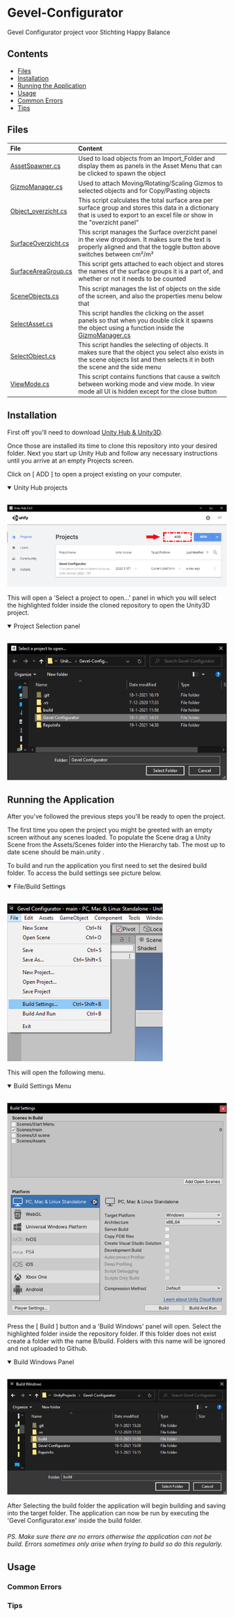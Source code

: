 # Gevel-Configurator
Gevel Configurator project voor Stichting Happy Balance

## Contents
- [Files](#files)
- [Installation](#installation)
- [Running the Application](#running-the-application)
- [Usage](#usage)
- [Common Errors](#common-errors)
- [Tips](#tips)


## Files 

|File | Content |
|:----|:--------|
| [AssetSpawner.cs](https://github.com/KingPungy/Gevel-Configurator/blob/master/Gevel%20Configurator/Assets/Scripts/AssetSpawner.cs) | Used to load objects from an Import_Folder and display them as panels in the Asset Menu that can be clicked to spawn the object|
| [GizmoManager.cs](https://github.com/KingPungy/Gevel-Configurator/blob/master/Gevel%20Configurator/Assets/Scripts/GizmoManager.cs) | Used to attach Moving/Rotating/Scaling Gizmos to selected objects and for Copy/Pasting objects |
|[Object_overzicht.cs](https://github.com/KingPungy/Gevel-Configurator/blob/master/Gevel%20Configurator/Assets/Scripts/Objects_overzicht.cs)| This script calculates the total surface area per surface group and stores this data in a dictionary that is used to export to an excel file or show in the "overzicht panel" |
| [SurfaceOverzicht.cs](https://github.com/KingPungy/Gevel-Configurator/blob/master/Gevel%20Configurator/Assets/Scripts/SurfaceOverzicht.cs) | This script  manages the Surface overzicht panel in the view dropdown. It makes sure the text is properly aligned and that the toggle button above switches between cm²/m² |
| [SurfaceAreaGroup.cs](https://github.com/KingPungy/Gevel-Configurator/blob/master/Gevel%20Configurator/Assets/Scripts/SurfaceAreaGroup.cs) | This script gets attached to each object and stores the names of the surface groups it is a part of, and whether or not it needs to be counted |
| [SceneObjects.cs](https://github.com/KingPungy/Gevel-Configurator/blob/master/Gevel%20Configurator/Assets/Scripts/SceneObjects.cs) | This script manages the list of objects on the side of the screen, and also the properties menu below that |
| [SelectAsset.cs](https://github.com/KingPungy/Gevel-Configurator/blob/master/Gevel%20Configurator/Assets/Scripts/SelectAsset.cs) | This script handles the clicking on the asset panels so that when you double click it spawns the object using a function inside the [GizmoManager.cs](https://github.com/KingPungy/Gevel-Configurator/blob/master/Gevel%20Configurator/Assets/Scripts/GizmoManager.cs) |
| [SelectObject.cs](https://github.com/KingPungy/Gevel-Configurator/blob/master/Gevel%20Configurator/Assets/Scripts/SelectObject.cs) | This script handles the selecting of objects. It makes sure that the object you select also exists in the scene objects list and then selects it in both the scene and the side menu |
| [ViewMode.cs](https://github.com/KingPungy/Gevel-Configurator/blob/master/Gevel%20Configurator/Assets/Scripts/ViewMode.cs) | This script contains functions that cause a switch between working mode and view mode. In view mode all UI is hidden except for the close button |




## Installation
First off you'll need to download [Unity Hub & Unity3D](https://unity3d.com/get-unity/download).  

Once those are installed its time to clone this repository into your desired folder. 
Next you start up Unity Hub and follow any necessary instructions until you arrive at an empty Projects screen.

Click on [ ADD ] to open a project existing on your computer.

<details open>
<summary>Unity Hub projects</summary>
<br> 
 
![UnityHub2.png](RepoInfo/UnityHub2.png)   
 
</details>
 
This will open a 'Select a project to open...' panel in which you will select the highlighted folder inside the cloned repository to open the Unity3D project. 

<details open>
<summary>Project Selection panel</summary>
<br> 
 
![ProjectSelect.png](RepoInfo/ProjectSelect.png)

</details>

## Running the Application

After you've followed the previous steps you'll be ready to open the project.  

The first time you open the project you might be greeted with an empty screen without any scenes loaded. 
To populate the Scene drag a Unity Scene from the Assets/Scenes folder into the Hierarchy tab. The most up to date scene should be main.unity .  

To build and run the application you first need to set the desired build folder. To access the build settings see picture below. 

<details open>
<summary>File/Build Settings</summary>
<br> 
 
![FileBuildSetings.png](RepoInfo/FileBuildSettings.png)

</details>  

This will open the following menu.

<details open>
<summary>Build Settings Menu</summary>
<br> 
 
![BuildSettings.png](RepoInfo/BuildSettings.png)

</details>  

Press the [ Build ] button and a 'Build Windows' panel will open. Select the highlighted folder inside the repository folder. If this folder does not exist create a folder with the name B/build. Folders with this name will be ignored and not uploaded to Github.

<details open>
<summary>Build Windows Panel</summary>
<br> 
 
![BuildFolder.png](RepoInfo/BuildFolder.png)

</details>

After Selecting the build folder the application will begin building and saving into the target folder. The application can now be run by executing the 'Gevel Configurator.exe' inside the build folder. 

###### PS. Make sure there are no errors otherwise the application can not be build. Errors sometimes only arise when trying to build so do this regularly.

## Usage





### Common Errors


### Tips




